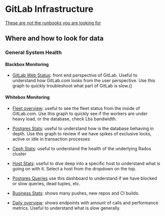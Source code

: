 # GitLab Infrastructure

[These are not the runbooks you are looking for](https://gitlab.com/gitlab-com/runbooks)

## Where and how to look for data

### General System Health

#### Blackbox Monitoring

* [GitLab Web Status](http://performance.gitlab.net/dashboard/db/gitlab-web-status): front end perspective of GitLab. Useful to understand how GitLab.com looks from the user perspective. Use this graph to quickly troubleshoot what part of GitLab is slow.()

#### Whitebox Monitoring

* [Fleet overview](http://performance.gitlab.net/dashboard/db/fleet-overview): useful to see the fleet status from the inside of GitLab.com. Use this graph to quickly see if the workers are under heavy load, or the database, check Lbs bandwidth.

* [Postgres Stats](http://performance.gitlab.net/dashboard/db/postgres-stats): useful to understand how is the database behaving in depth. Use this graph to review if we have spikes of exclusive locks, active or idle in transaction processes
* [Ceph Stats](http://performance.gitlab.net/dashboard/db/ceph-stats): useful to understand the health of the underlying Rados cluster
* [Host Stats](http://performance.gitlab.net/dashboard/db/host-stats): useful to dive deep into a specific host to understand what is going on with it. Select a host from the dropdown on the top.
* [Postgres Queries](http://performance.gitlab.net/dashboard/db/postgres-queries) use this dashboard to understand if we have blocked or slow queries, dead tuples, etc.
* [Business Stats](http://performance.gitlab.net/dashboard/db/business-stats): shows many pushes, new repos and CI builds.
* [Daily overview](http://performance.gitlab.net/dashboard/db/daily-overview): shows endpoints with amount of calls and performance metrics. Useful to understand what is slow generally.

